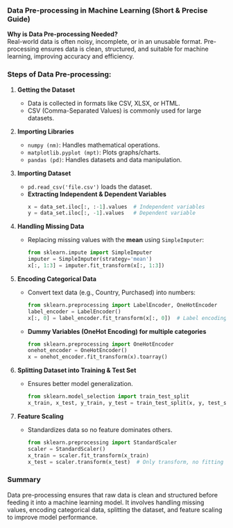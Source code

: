 ### **Data Pre-processing in Machine Learning (Short & Precise Guide)**  

**Why is Data Pre-processing Needed?**  
Real-world data is often noisy, incomplete, or in an unusable format. Pre-processing ensures data is clean, structured, and suitable for machine learning, improving accuracy and efficiency.

### **Steps of Data Pre-processing:**

1. **Getting the Dataset**  
   - Data is collected in formats like CSV, XLSX, or HTML.  
   - CSV (Comma-Separated Values) is commonly used for large datasets.

2. **Importing Libraries**  
   - `numpy (nm)`: Handles mathematical operations.  
   - `matplotlib.pyplot (mpt)`: Plots graphs/charts.  
   - `pandas (pd)`: Handles datasets and data manipulation.  

3. **Importing Dataset**  
   - `pd.read_csv('file.csv')` loads the dataset.  
   - **Extracting Independent & Dependent Variables**  
     ```python
     x = data_set.iloc[:, :-1].values  # Independent variables  
     y = data_set.iloc[:, -1].values   # Dependent variable  
     ```

4. **Handling Missing Data**  
   - Replacing missing values with the **mean** using `SimpleImputer`:  
     ```python
     from sklearn.impute import SimpleImputer  
     imputer = SimpleImputer(strategy='mean')  
     x[:, 1:3] = imputer.fit_transform(x[:, 1:3])  
     ```

5. **Encoding Categorical Data**  
   - Convert text data (e.g., Country, Purchased) into numbers:  
     ```python
     from sklearn.preprocessing import LabelEncoder, OneHotEncoder
     label_encoder = LabelEncoder()
     x[:, 0] = label_encoder.fit_transform(x[:, 0])  # Label encoding  
     ```
   - **Dummy Variables (OneHot Encoding) for multiple categories**  
     ```python
     from sklearn.preprocessing import OneHotEncoder
     onehot_encoder = OneHotEncoder()
     x = onehot_encoder.fit_transform(x).toarray()
     ```

6. **Splitting Dataset into Training & Test Set**  
   - Ensures better model generalization.  
     ```python
     from sklearn.model_selection import train_test_split  
     x_train, x_test, y_train, y_test = train_test_split(x, y, test_size=0.2, random_state=0)  
     ```

7. **Feature Scaling**  
   - Standardizes data so no feature dominates others.  
     ```python
     from sklearn.preprocessing import StandardScaler  
     scaler = StandardScaler()  
     x_train = scaler.fit_transform(x_train)  
     x_test = scaler.transform(x_test)  # Only transform, no fitting on test set  
     ```


### **Summary**  
Data pre-processing ensures that raw data is clean and structured before feeding it into a machine learning model. It involves handling missing values, encoding categorical data, splitting the dataset, and feature scaling to improve model performance.

